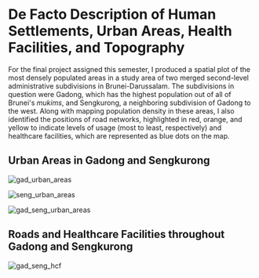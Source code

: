 # De Facto Description of Human Settlements, Urban Areas, Health Facilities, and Topography

For the final project assigned this semester, I produced a spatial plot of the most densely populated areas in a study area of two merged second-level administrative subdivisions in Brunei-Darussalam. The subdivisions in question were Gadong, which has the highest population out of all of Brunei's *mukims*, and Sengkurong, a neighboring subdivision of Gadong to the west. Along with mapping population density in these areas, I also identified the positions of road networks, highlighted in red, orange, and yellow to indicate levels of usage (most to least, respectively) and healthcare facilities, which are represented as blue dots on the map. 

## Urban Areas in Gadong and Sengkurong
![gad_urban_areas](https://user-images.githubusercontent.com/70035366/118214613-0d5b6e80-b43e-11eb-8fc2-70d9f265d0ac.png)

![seng_urban_areas](https://user-images.githubusercontent.com/70035366/118214629-15b3a980-b43e-11eb-83e6-975242ae76a4.png)

![gad_seng_urban_areas](https://user-images.githubusercontent.com/70035366/118214644-1ea47b00-b43e-11eb-8047-0529d7f840f0.png)

## Roads and Healthcare Facilities throughout Gadong and Sengkurong
![gad_seng_hcf](https://user-images.githubusercontent.com/70035366/118214691-34b23b80-b43e-11eb-8964-8de68c1ac6a5.png)
